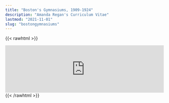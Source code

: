 ```yaml
---
title: "Boston's Gymnasiums, 1909-1924"
description: "Amanda Regan's Curriculum Vitae"
lastmod: "2021-11-01"
slug: "bostongymnasiums"
---
```

{{< rawhtml >}}
<script type="text/javascript" src="https://cdnjs.cloudflare.com/ajax/libs/iframe-resizer/3.5.16/iframeResizer.min.js"></script> <style> iframe { min-width: 100%; } </style> <iframe id="myIframe" src="https://regan008.shinyapps.io/BostonGyms/" scrolling="no" frameborder="no" style="float:right;"> </iframe> <script> iFrameResize({ heightCalculationMethod: 'taggedElement' }); </script>
{{< /rawhtml >}}
